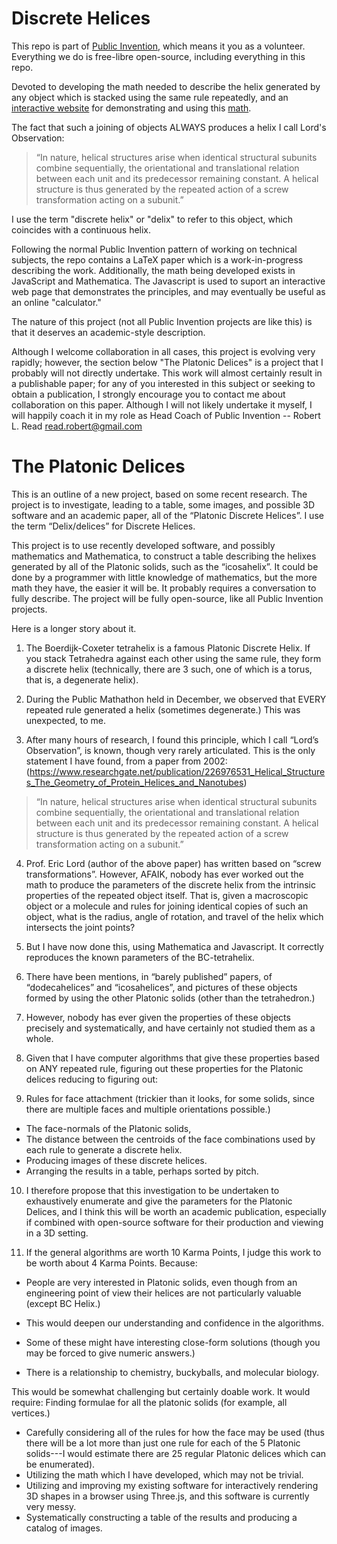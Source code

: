 # Discrete Helices

This repo is part of [Public Invention](https://pubinv.github.io/PubInv/), which means it you as a volunteer.
Everything we do is free-libre open-source, including everything in this repo.

Devoted to developing the math needed to describe the helix
generated by any object which is stacked using the same rule repeatedly,
and an [interactive website](https://pubinv.github.io/discrete-helixes/index.html) for demonstrating and using this [math](https://github.com/PubInv/discrete-helixes/blob/master/doc/StackingHelix.pdf).

The fact that such a joining of objects ALWAYS produces a helix I call Lord's Observation:

> “In nature, helical structures arise when identical structural subunits combine sequentially, the orientational and translational relation between each unit and its predecessor remaining constant. A helical structure is thus generated by the repeated action of a screw transformation acting on a subunit.”

I use the term "discrete helix" or "delix" to refer to this object, which coincides with a continuous helix.

Following the normal Public Invention pattern of working on technical subjects, the repo
contains a LaTeX paper which is a work-in-progress describing the work. Additionally,
the math being developed exists in JavaScript and Mathematica. The Javascript is used to
suport an interactive web page that demonstrates the principles, and may eventually
be useful as an online "calculator."

The nature of this project (not all Public Invention projects are like this) is that it
deserves an academic-style description.

Although I welcome collaboration in all cases, this project is evolving very rapidly; however, the
section below "The Platonic Delices" is a project that I probably will not directly undertake.
This work will almost certainly result in a publishable paper; for any of you interested in
this subject or seeking to obtain a publication, I strongly encourage you to contact me about
collaboration on this paper. Although I will not likely undertake it myself, I will happily
coach it in my role as Head Coach of Public Invention -- Robert L. Read <read.robert@gmail.com>

# The Platonic Delices

This is an outline of a new project, based on some recent research. The project is to investigate, leading to a table, some images, and possible 3D software and an academic paper, all of the “Platonic Discrete Helices”. I use the term “Delix/delices” for Discrete Helices.

This project is to use recently developed software, and possibly mathematics and Mathematica, to construct a table describing the helixes generated by all of the Platonic solids, such as the “icosahelix”. It could be done by a programmer with little knowledge of mathematics, but the more math they have, the easier it will be. It probably requires a conversation to fully describe. The project will be fully open-source, like all Public Invention projects.

Here is a longer story about it.

1. The Boerdijk-Coxeter tetrahelix is a famous Platonic Discrete Helix. If you stack Tetrahedra against each other using the same rule, they form a discrete helix (technically, there are 3 such, one of which is a torus, that is, a degenerate helix).

2. During the Public Mathathon held in December, we observed that EVERY repeated rule generated a helix (sometimes degenerate.) This was unexpected, to me.

3. After many hours of research, I found this principle, which I call “Lord’s Observation”, is known, though very rarely articulated. This is the only statement I have found, from a paper from 2002: (https://www.researchgate.net/publication/226976531_Helical_Structures_The_Geometry_of_Protein_Helices_and_Nanotubes)
> “In nature, helical structures arise when identical structural subunits combine sequentially, the orientational and translational relation between each unit and its predecessor remaining constant. A helical structure is thus generated by the repeated action of a screw transformation acting on a subunit.”

4. Prof. Eric Lord (author of the above paper) has written based on “screw transformations”. However, AFAIK, nobody has ever worked out the math to produce the parameters of the discrete helix from the intrinsic properties of the repeated object itself. That is, given a macroscopic object or a molecule and rules for joining identical copies of such an object, what is the radius, angle of rotation, and travel of the helix which intersects the joint points?

5. But I have now done this, using Mathematica and Javascript. It correctly reproduces the known parameters of the BC-tetrahelix.

6. There have been mentions, in “barely published” papers, of “dodecahelices” and “icosahelices”, and pictures of these objects formed by using the other Platonic solids (other than the tetrahedron.)

7. However, nobody has ever given the properties of these objects precisely and systematically, and have certainly not studied them as a whole.

8. Given that I have computer algorithms that give these properties based on ANY repeated rule, figuring out these properties for the Platonic delices reducing to figuring out:

9. Rules for face attachment (trickier than it looks, for some solids, since there are multiple faces and multiple orientations possible.)

 * The face-normals of the Platonic solids,  
 * The distance between the centroids of the face combinations used by each rule to generate a discrete helix.
 * Producing images of these discrete helices.
 * Arranging the results in a table, perhaps sorted by pitch.
10. I therefore propose that this investigation to be undertaken to exhaustively enumerate and give the parameters for the Platonic Delices, and I think this will be worth an academic publication, especially if combined with open-source software for their production and viewing in a 3D setting.

11. If the general algorithms are worth 10 Karma Points, I judge this work to be worth about 4 Karma Points. Because:

 * People are very interested in Platonic solids, even though from an engineering point of view their helices are not particularly valuable (except BC Helix.)
 * This would deepen our understanding and confidence in the algorithms.
 * Some of these might have interesting close-form solutions (though you may be forced to give numeric answers.)

 * There is a relationship to chemistry, buckyballs, and molecular biology.
 
This would be somewhat challenging but certainly doable work. It would require:
Finding formulae for all the platonic solids (for example, all vertices.)

 * Carefully considering all of the rules for how the face may be used (thus there will be a lot more than just one rule for each of the 5 Platonic solids---I would estimate there are 25 regular Platonic delices which can be enumerated).
 * Utilizing the math which I have developed, which may not be trivial.
 * Utilizing and improving my existing software for interactively rendering 3D shapes in a browser using Three.js, and this software is currently very messy.
 * Systematically constructing a table of the results and producing a catalog of images.
